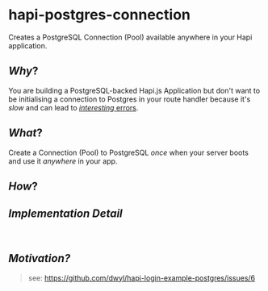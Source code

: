 # hapi-postgres-connection

Creates a PostgreSQL Connection (Pool) available anywhere in your Hapi application.

## *Why*?

You are building a PostgreSQL-backed Hapi.js Application
but don't want to be initialising a connection to Postgres
in your route handler because it's *slow* and can lead
to [*interesting* errors](https://github.com/brianc/node-postgres/issues/725).

## *What*?

Create a Connection (Pool) to PostgreSQL *once* when your server boots
and use it *anywhere* in your app.

## *How*?



## *Implementation Detail*

<br />

## *Motivation?*

> see: https://github.com/dwyl/hapi-login-example-postgres/issues/6
